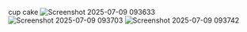 cup cake
![Screenshot 2025-07-09 093633](https://github.com/user-attachments/assets/a8107d0b-5b57-4e2f-98a9-6caf01c56f78)
![Screenshot 2025-07-09 093703](https://github.com/user-attachments/assets/4443d1ae-b44d-45ce-8c29-e4468b1fd3a8)
![Screenshot 2025-07-09 093742](https://github.com/user-attachments/assets/58d3b202-407e-4eb9-9c65-0e86e6846465)
